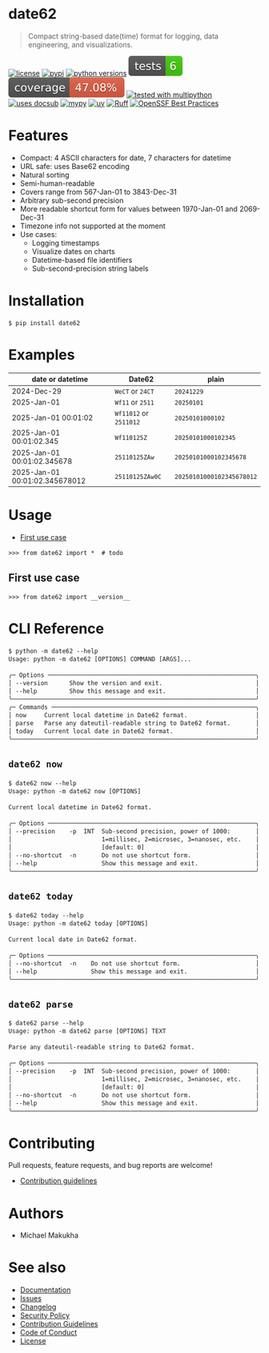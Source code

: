 # date62
<!-- docsub: begin -->
<!-- docsub: exec yq '"> " + .project.description' pyproject.toml -->
> Compact string-based date(time) format for logging, data engineering, and visualizations.
<!-- docsub: end -->

<!-- docsub: begin -->
<!-- docsub: include docs/badges.md -->
[![license](https://img.shields.io/github/license/makukha/date62.svg)](https://github.com/makukha/date62/blob/main/LICENSE)
[![pypi](https://img.shields.io/pypi/v/date62.svg#v0.1.0)](https://pypi.org/project/date62)
[![python versions](https://img.shields.io/pypi/pyversions/date62.svg)](https://pypi.org/project/date62)
[![tests](https://raw.githubusercontent.com/makukha/date62/v0.1.0/docs/img/badge/tests.svg)](https://github.com/makukha/date62)
[![coverage](https://raw.githubusercontent.com/makukha/date62/v0.1.0/docs/img/badge/coverage.svg)](https://github.com/makukha/date62)
[![tested with multipython](https://img.shields.io/badge/tested_with-multipython-x)](https://github.com/makukha/multipython)
[![uses docsub](https://img.shields.io/endpoint?url=https://raw.githubusercontent.com/makukha/docsub/refs/heads/main/docs/badge/v1.json)](https://github.com/makukha/docsub)
[![mypy](https://img.shields.io/badge/type_checked-mypy-%231674b1)](http://mypy.readthedocs.io)
[![uv](https://img.shields.io/endpoint?url=https://raw.githubusercontent.com/astral-sh/uv/main/assets/badge/v0.json)](https://github.com/astral-sh/ruff)
[![Ruff](https://img.shields.io/endpoint?url=https://raw.githubusercontent.com/astral-sh/ruff/main/assets/badge/v2.json)](https://github.com/astral-sh/ruff)
[![OpenSSF Best Practices](https://www.bestpractices.dev/projects/10374/badge)](https://www.bestpractices.dev/projects/10374)
<!-- docsub: end -->


# Features

<!-- docsub: begin -->
<!-- docsub: include docs/features.md -->
- Compact: 4 ASCII characters for date, 7 characters for datetime
- URL safe: uses Base62 encoding
- Natural sorting
- Semi-human-readable
- Covers range from 567-Jan-01 to 3843-Dec-31
- Arbitrary sub-second precision
- More readable shortcut form for values between 1970-Jan-01 and 2069-Dec-31
- Timezone info not supported at the moment
- Use cases:
  - Logging timestamps
  - Visualize dates on charts
  - Datetime-based file identifiers
  - Sub-second-precision string labels
<!-- docsub: end -->


# Installation

```shell
$ pip install date62
```


# Examples

<!-- docsub: begin -->
<!-- docsub: include docs/examples.md -->
| date or datetime               | Date62                 | plain                     |
|--------------------------------|------------------------|---------------------------|
| 2024-Dec-29                    | `WeCT` or `24CT`       | `20241229`                |
| 2025-Jan-01                    | `Wf11` or `2511`       | `20250101`                |
| 2025-Jan-01 00:01:02           | `Wf11012` or `2511012` | `20250101000102`          |
| 2025-Jan-01 00:01:02.345       | `Wf110125Z`            | `20250101000102345`       |
| 2025-Jan-01 00:01:02.345678    | `25110125ZAw`          | `20250101000102345678`    |
| 2025-Jan-01 00:01:02.345678012 | `25110125ZAw0C`        | `20250101000102345678012` |
<!-- docsub: end -->


# Usage

<!-- docsub: begin #usage.md -->
<!-- docsub: include docs/usage.md -->
<!-- docsub: begin -->
<!-- docsub: x toc tests/test_usage.py 'Usage.*' -->
* [First use case](#first-use-case)
<!-- docsub: end -->

```pycon
>>> from date62 import *  # todo
```

<!-- docsub: begin -->
<!-- docsub: x cases tests/test_usage.py 'Usage.*' -->
## First use case

```pycon
>>> from date62 import __version__
```

<!-- docsub: end -->
<!-- docsub: end #usage.md -->


<!-- docsub: begin #cli.md -->
<!-- docsub: include docs/cli.md -->
# CLI Reference

<!-- docsub: begin -->
<!-- docsub: help python -m date62 -->
<!-- docsub: lines after 2 upto -1 -->
<!-- docsub: strip -->
```shell
$ python -m date62 --help
Usage: python -m date62 [OPTIONS] COMMAND [ARGS]...

╭─ Options ──────────────────────────────────────────────────────────╮
│ --version      Show the version and exit.                          │
│ --help         Show this message and exit.                         │
╰────────────────────────────────────────────────────────────────────╯
╭─ Commands ─────────────────────────────────────────────────────────╮
│ now     Current local datetime in Date62 format.                   │
│ parse   Parse any dateutil-readable string to Date62 format.       │
│ today   Current local date in Date62 format.                       │
╰────────────────────────────────────────────────────────────────────╯
```
<!-- docsub: end -->

## `date62 now`

<!-- docsub: begin -->
<!-- docsub: help python -m date62 now -->
<!-- docsub: lines after 2 upto -1 -->
<!-- docsub: strip -->
```shell
$ date62 now --help
Usage: python -m date62 now [OPTIONS]

Current local datetime in Date62 format.

╭─ Options ──────────────────────────────────────────────────────────╮
│ --precision    -p  INT  Sub-second precision, power of 1000:       │
│                         1=millisec, 2=microsec, 3=nanosec, etc.    │
│                         [default: 0]                               │
│ --no-shortcut  -n       Do not use shortcut form.                  │
│ --help                  Show this message and exit.                │
╰────────────────────────────────────────────────────────────────────╯
```
<!-- docsub: end -->

## `date62 today`

<!-- docsub: begin -->
<!-- docsub: help python -m date62 today -->
<!-- docsub: lines after 2 upto -1 -->
<!-- docsub: strip -->
```shell
$ date62 today --help
Usage: python -m date62 today [OPTIONS]

Current local date in Date62 format.

╭─ Options ──────────────────────────────────────────────────────────╮
│ --no-shortcut  -n    Do not use shortcut form.                     │
│ --help               Show this message and exit.                   │
╰────────────────────────────────────────────────────────────────────╯
```
<!-- docsub: end -->


## `date62 parse`

<!-- docsub: begin -->
<!-- docsub: help python -m date62 parse -->
<!-- docsub: lines after 2 upto -1 -->
<!-- docsub: strip -->
```shell
$ date62 parse --help
Usage: python -m date62 parse [OPTIONS] TEXT

Parse any dateutil-readable string to Date62 format.

╭─ Options ──────────────────────────────────────────────────────────╮
│ --precision    -p  INT  Sub-second precision, power of 1000:       │
│                         1=millisec, 2=microsec, 3=nanosec, etc.    │
│                         [default: 0]                               │
│ --no-shortcut  -n       Do not use shortcut form.                  │
│ --help                  Show this message and exit.                │
╰────────────────────────────────────────────────────────────────────╯
```
<!-- docsub: end -->
<!-- docsub: end #cli.md -->


# Contributing

Pull requests, feature requests, and bug reports are welcome!

* [Contribution guidelines](https://github.com/makukha/date62/blob/main/.github/CONTRIBUTING.md)


# Authors

* Michael Makukha


# See also

* [Documentation](https://date62.rtfd.io)
* [Issues](https://github.com/makukha/date62/issues)
* [Changelog](https://github.com/makukha/date62/blob/main/CHANGELOG.md)
* [Security Policy](https://github.com/makukha/date62/blob/main/.github/SECURITY.md)
* [Contribution Guidelines](https://github.com/makukha/date62/blob/main/.github/CONTRIBUTING.md)
* [Code of Conduct](https://github.com/makukha/date62/blob/main/.github/CODE_OF_CONDUCT.md)
* [License](https://github.com/makukha/date62/blob/main/LICENSE)
